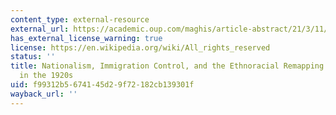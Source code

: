 ```yaml
---
content_type: external-resource
external_url: https://academic.oup.com/maghis/article-abstract/21/3/11/966191
has_external_license_warning: true
license: https://en.wikipedia.org/wiki/All_rights_reserved
status: ''
title: Nationalism, Immigration Control, and the Ethnoracial Remapping of America
  in the 1920s
uid: f99312b5-6741-45d2-9f72-182cb139301f
wayback_url: ''
---
```

